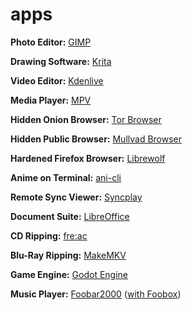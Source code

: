 # apps

**Photo Editor:** [GIMP](https://archlinux.org/packages/extra/x86_64/gimp/)

**Drawing Software:** [Krita](https://krita.org/en/download/)

**Video Editor:** [Kdenlive](https://archlinux.org/packages/extra/x86_64/kdenlive/)

**Media Player:** [MPV](https://archlinux.org/packages/extra/x86_64/mpv/)

**Hidden Onion Browser:** [Tor Browser](https://archlinux.org/packages/extra/any/torbrowser-launcher/)

**Hidden Public Browser:** [Mullvad Browser](https://mullvad.net/en/download/browser/linux)

**Hardened Firefox Browser:** [Librewolf](https://librewolf.net/installation/arch/)

**Anime on Terminal:** [ani-cli](https://github.com/pystardust/ani-cli?tab=readme-ov-file#native-packages)

**Remote Sync Viewer:** [Syncplay](https://archlinux.org/packages/extra/any/syncplay/)

**Document Suite:** [LibreOffice](https://archlinux.org/packages/extra-testing/x86_64/libreoffice-fresh/)

**CD Ripping:** [fre:ac](https://aur.archlinux.org/packages/freac)

**Blu-Ray Ripping:** [MakeMKV](https://aur.archlinux.org/packages/makemkv)

**Game Engine:** [Godot Engine](https://archlinux.org/packages/extra/x86_64/godot/)

**Music Player:** [Foobar2000](https://www.foobar2000.org/download) ([with Foobox](https://github.com/dream7180/foobox-en/releases))
